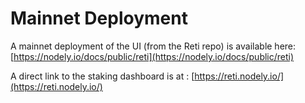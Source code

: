 # Mainnet Deployment

A mainnet deployment of the UI (from the Reti repo) is available here: [https://nodely.io/docs/public/reti](https://nodely.io/docs/public/reti)

A direct link to the staking dashboard is at : [https://reti.nodely.io/](https://reti.nodely.io/)
